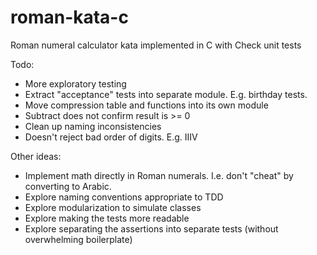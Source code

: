# roman-kata-c
Roman numeral calculator kata implemented in C with Check unit tests

Todo:
* More exploratory testing
* Extract "acceptance" tests into separate module.  E.g. birthday tests.
* Move compression table and functions into its own module
* Subtract does not confirm result is >= 0
* Clean up naming inconsistencies
* Doesn't reject bad order of digits.  E.g. IIIV

Other ideas:
* Implement math directly in Roman numerals.  I.e. don't "cheat" by converting to Arabic.
* Explore naming conventions appropriate to TDD
* Explore modularization to simulate classes
* Explore making the tests more readable
* Explore separating the assertions into separate tests (without overwhelming boilerplate)

